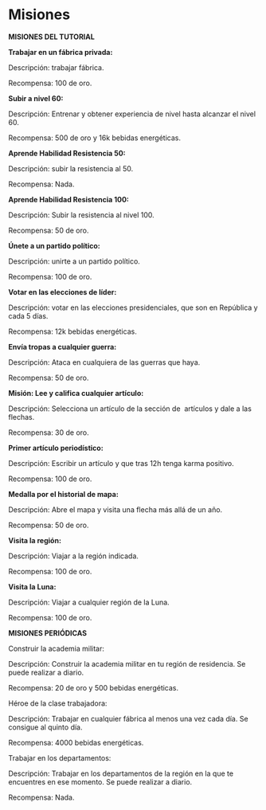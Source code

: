 # Misiones

**MISIONES DEL TUTORIAL**

**Trabajar en un fábrica privada:**

Descripción: trabajar fábrica.

Recompensa: 100 de oro.

**Subir a nivel 60:**

Descripción: Entrenar y obtener experiencia de nivel hasta alcanzar el nivel 60.

Recompensa: 500 de oro y 16k bebidas energéticas.

**Aprende Habilidad Resistencia 50:**

Descripción: subir la resistencia al 50.

Recompensa: Nada.

**Aprende Habilidad Resistencia 100:**

Descripción: Subir la resistencia al nivel 100.

Recompensa: 50 de oro.

**Únete a un partido político:**

Descripción: unirte a un partido político.

Recompensa: 100 de oro.

**Votar en las elecciones de líder:**

Descripción: votar en las elecciones presidenciales, que son en República y cada 5 días.

Recompensa: 12k bebidas energéticas.

**Envía tropas a cualquier guerra:**

Descripción: Ataca en cualquiera de las guerras que haya.

Recompensa: 50 de oro.

**Misión: Lee y califica cualquier artículo:**

Descripción: Selecciona un artículo de la sección de  artículos y dale a las flechas.

Recompensa: 30 de oro.

**Primer artículo periodístico:**

Descripción: Escribir un artículo y que tras 12h tenga karma positivo.

Recompensa: 100 de oro.

**Medalla por el historial de mapa:**

Descripción: Abre el mapa y visita una flecha más allá de un año.

Recompensa: 50 de oro.

**Visita la región:**

Descripción: Viajar a la región indicada.

Recompensa: 100 de oro.

**Visita la Luna:**

Descripción: Viajar a cualquier región de la Luna. 

Recompensa: 100 de oro.

**MISIONES PERIÓDICAS**

Construir la academia militar:

Descripción: Construir la academia militar en tu región de residencia. Se puede realizar a diario.

Recompensa: 20 de oro y 500 bebidas energéticas.

Héroe de la clase trabajadora:

Descripción: Trabajar en cualquier fábrica al menos una vez cada día. Se consigue al quinto día.

Recompensa: 4000 bebidas energéticas.

Trabajar en los departamentos:

Descripción: Trabajar en los departamentos de la región en la que te encuentres en ese momento. Se puede realizar a diario.

Recompensa: Nada.